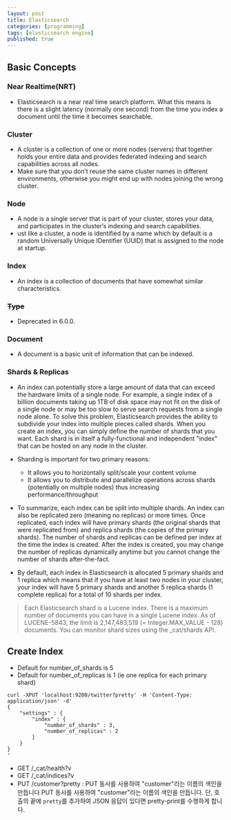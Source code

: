 ```yaml
---
layout: post
title: Elasticsearch
categories: [programming]
tags: [elasticsearch engine]
published: true
---
```


## Basic Concepts
### Near Realtime(NRT)
- Elasticsearch is a near real time search platform. What this means is there is a slight latency (normally one second) from the time you index a document until the time it becomes searchable.
      
### Cluster
- A cluster is a collection of one or more nodes (servers) that together holds your entire data and provides federated indexing and search capabilities across all nodes.
- Make sure that you don’t reuse the same cluster names in different environments, otherwise you might end up with nodes joining the wrong cluster. 

### Node
- A node is a single server that is part of your cluster, stores your data, and participates in the cluster’s indexing and search capabilities.
- ust like a cluster, a node is identified by a name which by default is a random Universally Unique IDentifier (UUID) that is assigned to the node at startup. 

### Index
- An index is a collection of documents that have somewhat similar characteristics.

### ~~Type~~
- Deprecated in 6.0.0.

### Document
- A document is a basic unit of information that can be indexed.

### Shards & Replicas
- An index can potentially store a large amount of data that can exceed the hardware limits of a single node. For example, a single index of a billion documents taking up 1TB of disk space may not fit on the disk of a single node or may be too slow to serve search requests from a single node alone.
To solve this problem, Elasticsearch provides the ability to subdivide your index into multiple pieces called shards. When you create an index, you can simply define the number of shards that you want. Each shard is in itself a fully-functional and independent "index" that can be hosted on any node in the cluster.

- Sharding is important for two primary reasons:
  * It allows you to horizontally split/scale your content volume
  * It allows you to distribute and parallelize operations across shards (potentially on multiple nodes) thus increasing performance/throughput

- To summarize, each index can be split into multiple shards. An index can also be replicated zero (meaning no replicas) or more times. Once replicated, each index will have primary shards (the original shards that were replicated from) and replica shards (the copies of the primary shards). The number of shards and replicas can be defined per index at the time the index is created. After the index is created, you may change the number of replicas dynamically anytime but you cannot change the number of shards after-the-fact.
- By default, each index in Elasticsearch is allocated 5 primary shards and 1 replica which means that if you have at least two nodes in your cluster, your index will have 5 primary shards and another 5 replica shards (1 complete replica) for a total of 10 shards per index.

> Each Elasticsearch shard is a Lucene index. There is a maximum number of documents you can have in a single Lucene index. As of LUCENE-5843, the limit is 2,147,483,519 (= Integer.MAX_VALUE - 128) documents. You can monitor shard sizes using the _cat/shards API.

## Create Index
- Default for number_of_shards is 5
- Default for number_of_replicas is 1 (ie one replica for each primary shard)
```
curl -XPUT 'localhost:9200/twitter?pretty' -H 'Content-Type: application/json' -d'
{
    "settings" : {
        "index" : {
            "number_of_shards" : 3, 
            "number_of_replicas" : 2 
        }
    }
}
'
```

- GET /_cat/health?v
- GET /_cat/indices?v
- PUT /customer?pretty : PUT 동사를 사용하여 "customer"라는 이름의 색인을 만듭니다 PUT 동사를 사용하여 "customer"라는 이름의 색인을 만듭니다. 단, 호출의 끝에 `pretty`를 추가하여 JSON 응답이 있다면 pretty-print를 수행하게 합니다.



    

